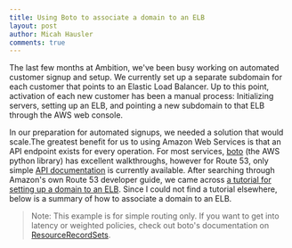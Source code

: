 ```yaml
---
title: Using Boto to associate a domain to an ELB
layout: post
author: Micah Hausler
comments: true
---
```


The last few months at Ambition, we've been busy working on automated customer signup and setup. We currently set up a separate subdomain for each customer that points to an Elastic Load Balancer. Up to this point, activation of each new customer has been a manual process: Initializing servers, setting up an ELB, and pointing a new subdomain to that ELB through the AWS web console.

In our preparation for automated signups, we needed a solution that would scale.The greatest benefit for us to using Amazon Web Services is that an API endpoint exists for every operation. For most services, [boto](http://boto.readthedocs.org/en/latest/) (the AWS python library) has excellent walkthroughs, however for Route 53, only simple [API documentation](http://boto.readthedocs.org/en/latest/ref/route53.html) is currently available. After searching through Amazon's own Route 53 developer guide, we came across [a tutorial for setting up a domain to an ELB](http://docs.aws.amazon.com/Route53/latest/DeveloperGuide/HowToAliasRRS.html).
Since I could not find a tutorial elsewhere, below is a summary of how to associate a domain to an ELB.

>Note: This example is for simple routing only. If you want to get into latency or weighted policies, check out boto's documentation on [ResourceRecordSets](http://boto.readthedocs.org/en/latest/ref/route53.html#boto.route53.record.ResourceRecordSets).

<script src="https://gist.github.com/micahhausler/7662214.js"></script>
